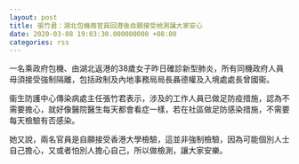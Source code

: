 ```yaml
---
layout: post
title: 張竹君：湖北包機兩官員回港後自願接受檢測讓大家安心
date: 2020-03-08 19:03:30.000000000 +08:00
categories: rss
---
```


一名乘政府包機、由湖北返港的38歲女子昨日確診新型肺炎，所有同機政府人員毋須接受強制隔離，包括政制及內地事務局局長聶德權及入境處處長曾國衞。

衞生防護中心傳染病處主任張竹君表示，涉及的工作人員已做足防疫措施，認為不需要擔心，就好像醫院醫生每天都會看症一樣，若在社區做足防感染措施，不需要每天檢驗有否感染。

她又說，兩名官員是自願接受香港大學檢驗，這並非強制檢驗，因為可能個別人士自己擔心，又或者怕別人擔心自己，所以做檢測，讓大家安樂。
